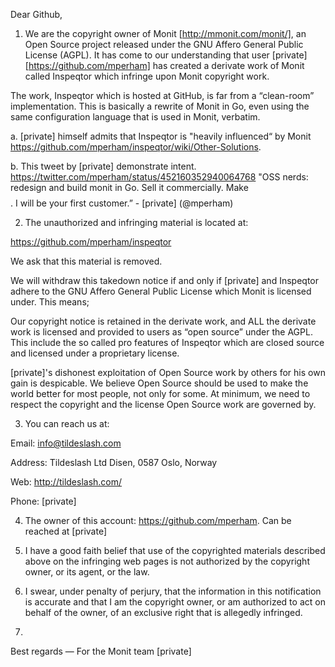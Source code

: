 Dear Github,

1. We are the copyright owner of Monit [http://mmonit.com/monit/], an Open Source project released under the GNU Affero General Public License (AGPL). It has come to our understanding that user [private] [https://github.com/mperham] has created a derivate work of Monit called Inspeqtor which infringe upon Monit copyright work.

The work, Inspeqtor which is hosted at GitHub, is far from a “clean-room” implementation. This is basically a rewrite of Monit in Go, even using the same configuration language that is used in Monit, verbatim.

a. [private] himself admits that Inspeqtor is "heavily influenced“ by Monit https://github.com/mperham/inspeqtor/wiki/Other-Solutions.

b. This tweet by [private] demonstrate intent. https://twitter.com/mperham/status/452160352940064768 "OSS nerds: redesign and build monit in Go. Sell it commercially. Make $$$$. I will be your first customer.” - [private] (@mperham)

2. The unauthorized and infringing material is located at:

https://github.com/mperham/inspeqtor

We ask that this material is removed.

We will withdraw this takedown notice if and only if [private] and Inspeqtor adhere to the GNU Affero General Public License which Monit is licensed under. This means;

Our copyright notice is retained in the derivate work, and ALL the derivate work is licensed and provided to users as “open source” under the AGPL. This include the so called pro features of Inspeqtor which are closed source and licensed under a proprietary license.

[private]'s dishonest exploitation of Open Source work by others for his own gain is despicable. We believe Open Source should be used to make the world better for most people, not only for some. At minimum, we need to respect the copyright and the license Open Source work are governed by.

3) You can reach us at:

Email: info@tildeslash.com

Address:
Tildeslash Ltd
Disen, 0587 Oslo,
Norway

Web: http://tildeslash.com/

Phone: [private]

4) The owner of this account: https://github.com/mperham. Can be reached at [private]

5) I have a good faith belief that use of the copyrighted materials described above on the infringing web pages is not authorized by the copyright owner, or its agent, or the law.

6) I swear, under penalty of perjury, that the information in this notification is accurate and that I am the copyright owner, or am authorized to act on behalf of the owner, of an exclusive right that is allegedly infringed.

7)

Best regards
—
For the Monit team
[private]
